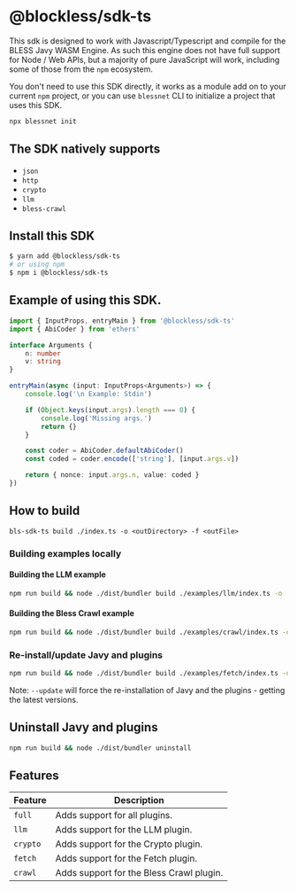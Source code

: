 # @blockless/sdk-ts

This sdk is designed to work with Javascript/Typescript and compile for the BLESS Javy WASM Engine. As such this engine does not have full support for Node / Web APIs, but a majority of pure JavaScript will work, including some of those from the `npm` ecosystem.

You don't need to use this SDK directly, it works as a module add on to your current `npm` project, or you can use `blessnet` CLI to initialize a project that uses this SDK.

```bash
npx blessnet init
```

## The SDK natively supports

- `json`
- `http`
- `crypto`
- `llm`
- `bless-crawl`

## Install this SDK

```bash
$ yarn add @blockless/sdk-ts
# or using npm
$ npm i @blockless/sdk-ts
```

## Example of using this SDK.

```ts
import { InputProps, entryMain } from '@blockless/sdk-ts'
import { AbiCoder } from 'ethers'

interface Arguments {
	n: number
	v: string
}

entryMain(async (input: InputProps<Arguments>) => {
	console.log('\n Example: Stdin')

	if (Object.keys(input.args).length === 0) {
		console.log('Missing args.')
		return {}
	}

	const coder = AbiCoder.defaultAbiCoder()
	const coded = coder.encode(['string'], [input.args.v])

	return { nonce: input.args.n, value: coded }
})
```

## How to build

`bls-sdk-ts build ./index.ts -o <outDirectory> -f <outFile>`

### Building examples locally

#### Building the LLM example

```sh
npm run build && node ./dist/bundler build ./examples/llm/index.ts -o ./build -f llm-example.wasm --features llm
```

#### Building the Bless Crawl example

```sh
npm run build && node ./dist/bundler build ./examples/crawl/index.ts -o ./build -f crawl-example.wasm --features crawl
```

### Re-install/update Javy and plugins

```sh
npm run build && node ./dist/bundler build ./examples/fetch/index.ts -o ./build -f fetch-example.wasm --update
```

Note: `--update` will force the re-installation of Javy and the plugins - getting the latest versions.

## Uninstall Javy and plugins

```sh
npm run build && node ./dist/bundler uninstall
```

## Features

| Feature | Description |
|---------|------------|
| `full` | Adds support for all plugins. |
| `llm` | Adds support for the LLM plugin. |
| `crypto` | Adds support for the Crypto plugin. |
| `fetch` | Adds support for the Fetch plugin. |
| `crawl` | Adds support for the Bless Crawl plugin. |
